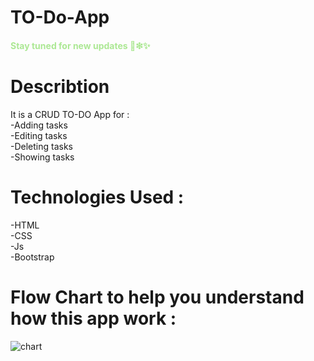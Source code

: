 # TO-Do-App

<h4 style="color:#ace894;"> Stay tuned for new updates 🤩❇✨</h4>

# Describtion 

It is a CRUD TO-DO App for : <br>
-Adding tasks<br>
-Editing tasks<br>
-Deleting tasks<br>
-Showing tasks<br>
# Technologies Used : <br>
-HTML <br>
-CSS<br>
-Js<br>
-Bootstrap<br>


# Flow Chart to help you understand how this app work :

![chart](https://github.com/TasneemAnas05/Simple_SocialMediaApp/assets/125818114/9b07751a-c117-4822-86ca-d33019f4548e)
